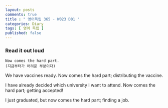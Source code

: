 ```yaml
---
layout: posts
comments: true
title : " 영어독립 365 - W023 D01 "
categories: Diary
tags: [ 영어 독립 ]
published: false
---
```


### Read it out loud

```
Now comes the hard part.
(지금부터가 어려운 부분이다)
```

We have vaccines ready. Now comes the hard part; distributing the vaccine.

I have already decided which university I want to attend. Now comes the hard part; getting accepted!

I just graduated, but now comes the hard part; finding a job.

